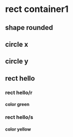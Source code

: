 # rect container1
## shape rounded
## circle x
## circle y
## rect hello
### rect hello/r
#### color green
### rect hello/s
#### color yellow

